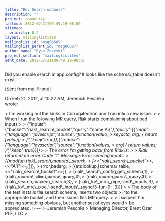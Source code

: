 ```yaml
---
title: "Re: Search oddness"
description: ""
project: community
lastmod: 2012-02-21T09:49:19-08:00
sitemap:
  priority: 0.2
layout: mailinglistitem
mailinglist_id: "msg06669"
mailinglist_parent_id: "msg06667"
author_name: "Ryan Zezeski"
project_section: "mailinglistitem"
sent_date: 2012-02-21T09:49:19-08:00
---
```



Did you enable search in app.config? It looks like the schema\\_table doesn't 
exist.

[Sent from my iPhone]

On Feb 21, 2012, at 10:22 AM, Jeremiah Peschka  
wrote:

&gt; I'm working out the kinks in CorrugatedIron and I ran into a new issue.
&gt; 
&gt; When I run the following MR query, Riak starts complaining about bad inputs
&gt; 
&gt; {"inputs":{"bucket":"riak\\_search\\_bucket","query":"name:Al\\*"},"query":[{"map":{"language":"javascript","source":"function(value,
&gt; keydata, arg) { return [value];
&gt; }","keep":true}},{"reduce":{"language":"javascript","source":"function(values,
&gt; arg) { return values; }","keep":true}}]}
&gt; 
&gt; The error I'm getting back from Riak is:
&gt; 
&gt; Riak returned an error. Code '1'. Message: Error sending inputs:
&gt; {{modfun,riak\\_search,mapred\\_search,
&gt; [&lt;&lt;"riak\\_search\\_bucket"&gt;&gt;,&lt;&lt;"Al\\*"&gt;&gt;,[]]},
&gt; error,badarg,
&gt; [{ets,lookup,[schema\\_table,&lt;&lt;"riak\\_search\\_bucket"&gt;&gt;]},
&gt; {riak\\_search\\_config,get\\_schema,1},
&gt; {riak\\_search\\_client,parse\\_query,3},
&gt; {riak\\_search,parse\\_query,3},
&gt; {riak\\_search,mapred\\_search,3},
&gt; {riak\\_kv\\_mrc\\_pipe,send\\_inputs,3},
&gt; {riak\\_kv\\_mrc\\_pipe,'-send\\_inputs\\_async/3-fun-0-',3}]}
&gt; 
&gt; The body of the test installs the search schema, inserts two objects
&gt; into the appropriate bucket, and then issues this MR query.
&gt; 
&gt; I suspect I'm missing something obvious, but another set of eyes would
&gt; be appreciated.
&gt; ---
&gt; Jeremiah Peschka
&gt; Managing Director, Brent Ozar PLF, LLC
&gt; 

